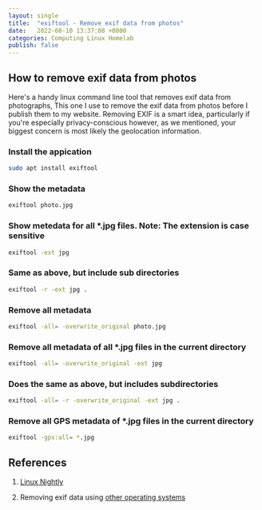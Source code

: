 ```yaml
---
layout: single
title:  "exiftool - Remove exif data from photos"
date:   2022-08-10 13:37:08 +0000
categories: Computing Linux Homelab
publish: false
---
```


## How to remove exif data from photos

Here's a handy linux command line tool that removes exif data from photographs, This one I use to remove the exif data from photos before I publish them to my website. Removing EXIF is a smart idea, particularly if you're especially privacy-conscious however, as we mentioned, your biggest concern is most likely the geolocation information.

### Install the appication

~~~bash
sudo apt install exiftool
~~~

### Show the metadata

~~~bash
exiftool photo.jpg
~~~

### Show metedata for all *.jpg files. Note: The extension is case sensitive

~~~bash
exiftool -ext jpg
~~~

### Same as above, but include sub directories

~~~bash
exiftool -r -ext jpg .
~~~

### Remove all metadata

~~~bash
exiftool -all= -overwrite_original photo.jpg
~~~

### Remove all metadata of all *.jpg files in the current directory

~~~bash
exiftool -all= -overwrite_original -ext jpg
~~~

### Does the same as above, but includes subdirectories

~~~bash
exiftool -all= -r -overwrite_original -ext jpg .
~~~

### Remove all GPS metadata of *.jpg files in the current directory

~~~bash
exiftool -gps:all= *.jpg
~~~

## References

1) [Linux Nightly](https://linuxnightly.com/how-to-remove-exif-data-via-linux-command-line/)

2) Removing exif data using [other operating systems](https://www.howtogeek.com/203592/what-is-exif-data-and-how-to-remove-it/)
